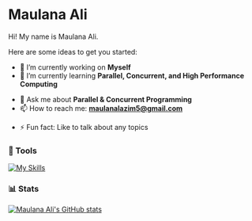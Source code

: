 # Maulana Ali

Hi! My name is Maulana Ali.

Here are some ideas to get you started:

- 🔭 I’m currently working on **Myself**
- 🌱 I’m currently learning **Parallel, Concurrent, and High Performance Computing**
<!-- - 👯 I’m looking to collaborate on ** -->
<!-- - 🤔 I’m looking for help with ... -->
- 💬 Ask me about **Parallel & Concurrent Programming**
- 📫 How to reach me: **maulanalazim5@gmail.com**
<!-- - 😄 Pronouns: ... -->
- ⚡ Fun fact: Like to talk about any topics

### 🧰 Tools
[![My Skills](https://skillicons.dev/icons?i=c,cpp,java,arduino,vscode,emacs,linux&theme=dark)](https://skillicons.dev)

### 📊 Stats
[![Maulana Ali's GitHub stats](https://github-readme-stats.vercel.app/api?username=maux-unix&theme=dark&rank_icon=github)](https://github.com/maux-unix)



<!--
**maux-unix/maux-unix** is a ✨ _special_ ✨ repository because its `README.md` (this file) appears on your GitHub profile. -->
